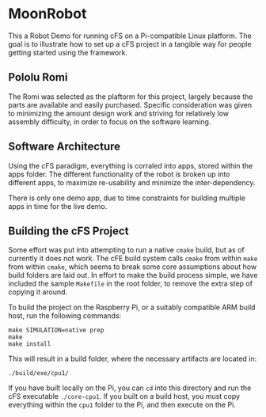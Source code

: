 # MoonRobot

This a Robot Demo for running cFS on a Pi-compatible Linux platform.  The goal is to illustrate how to set up a cFS project in a tangible way for people getting started using the framework.

## Pololu Romi

The Romi was selected as the plaftorm for this project, largely because the parts are available and easily purchased.  Specific consideration was given to minimizing the amount design work and striving for relatively low assembly difficulty, in order to focus on the software learning.

<!--- This is where the robot image and the parts list will go --->

## Software Architecture

Using the cFS paradigm, everything is corraled into apps, stored within the apps folder.  The different functionality of the robot is broken up into different apps, to maximize re-usability and minimize the inter-dependency.

There is only one demo app, due to time constraints for building multiple apps in time for the live demo.

<!--- Explain each app in use with bullet points --->

## Building the cFS Project

Some effort was put into attempting to run a native ``cmake`` build, but as of currently it does not work.  The cFE build system calls ``cmake`` from within ``make`` from within ``cmake``, which seems to break some core assumptions about how build folders are laid out.  In effort to make the build process simple, we have included the sample ``Makefile`` in the root folder, to remove the extra step of copying it around.

To build the project on the Raspberry Pi, or a suitably compatible ARM build host, run the following commands:

    make SIMULATION=native prep
    make
    make install

This will result in a build folder, where the necessary artifacts are located in:

    ./build/exe/cpu1/

If you have built locally on the Pi, you can ``cd`` into this directory and run the cFS executable ``./core-cpu1``.  If you built on a build host, you must copy everything within the ``cpu1`` folder to the Pi, and then execute on the Pi.